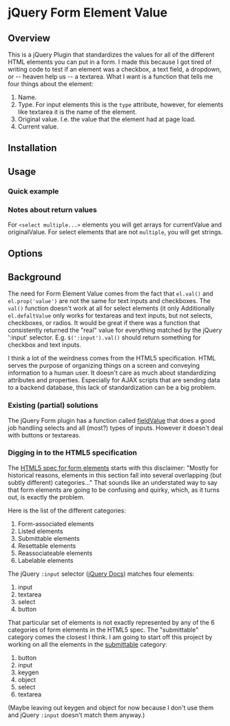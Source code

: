# jQuery Form Element Value

## Overview

This is a jQuery Plugin that standardizes the values for all of the different HTML elements you can put in a form. I made this because I got tired of writing code to test if an element was a checkbox, a text field, a dropdown, or -- heaven help us -- a textarea. What I want is a function that tells me four things about the element:

1. Name.
2. Type. For input elements this is the `type` attribute, however, for elements like textarea it is the name of the element.
3. Original value. I.e. the value that the element had at page load.
4. Current value.

## Installation

## Usage

### Quick example

### Notes about return values

For `<select multiple...>` elements you will get arrays for currentValue and originalValue. For select elements that are not `multiple`, you will get strings.

## Options

## Background

The need for Form Element Value comes from the fact that `el.val()` and `el.prop('value')` are not the same for text inputs and checkboxes. The `val()` function doesn't work at all for select elements (it only Additionally `el.defaltValue` only works for textareas and text inputs, but not selects, checkboxes, or radios. It would be great if there was a function that consistently returned the "real" value for everything matched by the jQuery ':input' selector. E.g. `$(':input').val()` should return something for checkbox and text inputs.

I think a lot of the weirdness comes from the HTML5 specification. HTML serves the purpose of organizing things on a screen and conveying information to a human user. It doesn't care as much about standardizing attributes and properties. Especially for AJAX scripts that are sending data to a backend database, this lack of standardization can be a big problem.

### Existing (partial) solutions

The jQuery Form plugin has a function called [fieldValue](https://github.com/jquery-form/form#fieldvalue) that does a good job handling selects and all (most?) types of inputs. However it doesn't deal with buttons or textareas.

### Digging in to the HTML5 specification

The [HTML5 spec for form elements](https://www.w3.org/TR/html52/sec-forms.html#form-categories) starts with this disclaimer: "Mostly for historical reasons, elements in this section fall into several overlapping (but subtly different) categories..." That sounds like an understated way to say that form elements are going to be confusing and quirky, which, as it turns out, is exactly the problem.

Here is the list of the different categories:

1. Form-associated elements
2. Listed elements
3. Submittable elements
4. Resettable elements
5. Reassociateable elements
6. Labelable elements

The jQuery `:input` selector ([jQuery Docs](https://api.jquery.com/input-selector/)) matches four elements:

1. input
2. textarea
3. select
4. button

That particular set of elements is not exactly represented by any of the 6 categories of form elements in the HTML5 spec. The "submittable" category comes the closest I think. I am going to start off this project by working on all the elements in the [submittable](https://www.w3.org/TR/html52/sec-forms.html#submittable-element) category:

1. button
2. input
3. keygen
4. object
5. select
6. textarea

(Maybe leaving out keygen and object for now because I don't use them and jQuery `:input` doesn't match them anyway.)




